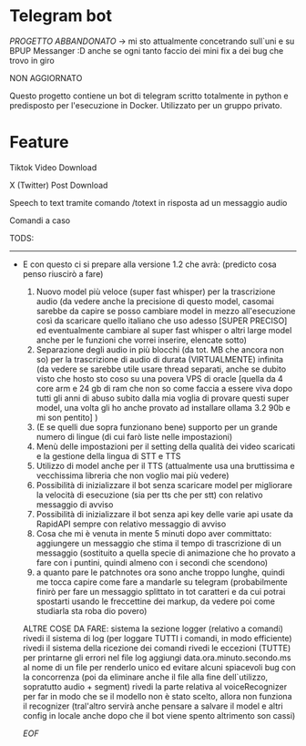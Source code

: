 # Telegram bot

*PROGETTO ABBANDONATO* -> mi sto attualmente concetrando sull`uni e su BPUP Messanger :D
anche se ogni tanto faccio dei mini fix a dei bug che trovo in giro

NON AGGIORNATO

Questo progetto contiene un bot di telegram scritto totalmente in python e predisposto per l'esecuzione in Docker.
Utilizzato per un gruppo privato. 

# Feature
Tiktok Video Download

X (Twitter) Post Download

Speech to text tramite comando /totext in risposta ad un messaggio audio


Comandi a caso


TODS:

  -------------------------------------------------------------------
  
  - E con questo ci si prepare alla versione 1.2 che avrà: (predicto cosa penso riuscirò a fare) 

    1) Nuovo model più veloce (super fast whisper) per la trascrizione audio
      (da vedere anche la precisione di questo model, casomai sarebbe da capire se posso cambiare model in mezzo all'esecuzione così da scaricare quello italiano che uso adesso [SUPER PRECISO] ed eventualmente cambiare al super fast whisper o altri large model anche per le funzioni che vorrei inserire, elencate sotto)
    2) Separazione degli audio in più blocchi (da tot. MB che ancora non so) per la trascrizione di audio di durata (VIRTUALMENTE) infinita (da vedere se sarebbe utile usare thread separati, anche se dubito visto che hosto sto coso su una povera VPS di oracle [quella da 4 core arm e 24 gb di ram che non so come faccia a essere viva dopo tutti gli anni di abuso subito dalla mia voglia di provare questi super model, una volta gli ho anche provato ad installare ollama 3.2 90b e mi son pentito] )
    3) (E se quelli due sopra funzionano bene) supporto per un grande numero di lingue (di cui farò liste nelle impostazioni)
    4) Menù delle impostazioni per il setting della qualità dei video scaricati e la gestione della lingua di STT e TTS
    5) Utilizzo di model anche per il TTS (attualmente usa una bruttissima e vecchissima libreria che non voglio mai più vedere)
    6) Possibilità di inizializzare il bot senza scaricare model per migliorare la velocità di esecuzione (sia per tts che per stt) con relativo messaggio di avviso
    7) Possibilità di inizializzare il bot senza api key delle varie api usate da RapidAPI sempre con relativo messaggio di avviso
    8) Cosa che mi è venuta in mente 5 minuti dopo aver committato: aggiungere un messaggio che stima il tempo di trascrizione di un messaggio (sostituito a quella specie di animazione che ho provato a fare con i puntini, quindi almeno con i secondi che scendono)
    9) a quanto pare le patchnotes ora sono anche troppo lunghe, quindi me tocca capire come fare a mandarle su telegram (probabilmente finirò per fare un messaggio splittato in tot caratteri e da cui potrai spostarti usando le freccettine dei markup, da vedere poi come studiarla sta roba dio povero)

    ALTRE COSE DA FARE:
    sistema la sezione logger (relativo a comandi)
    rivedi il sistema di log (per loggare TUTTI i comandi, in modo efficiente)
    rivedi il sistema della ricezione dei comandi
    rivedi le eccezioni (TUTTE) per printarne gli errori nel file log
    aggiungi data.ora.minuto.secondo.ms al nome di un file per renderlo unico ed evitare alcuni spiacevoli bug con la concorrenza (poi da eliminare anche il file alla fine dell`utilizzo, sopratutto audio + segment)
    rivedi la parte relativa al voiceRecognizer per far in modo che se il modello non è stato scelto, allora non funziona il recognizer (tral'altro servirà anche pensare a salvare il model e altri config in locale anche dopo che il bot viene spento altrimento son cassi)

    *EOF*
